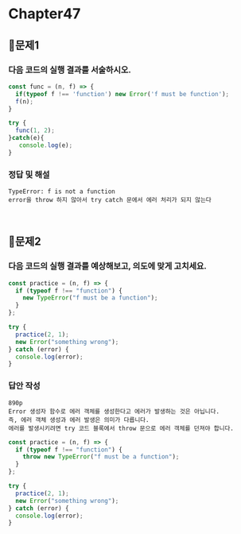 # Chapter47
## 📌문제1
### 다음 코드의 실행 결과를 서술하시오.
```js
const func = (n, f) => {
  if(typeof f !== 'function') new Error('f must be function');
  f(n);
}

try {
  func(1, 2);
}catch(e){
   console.log(e);
}
```
### 정답 및 해설
```
TypeError: f is not a function
error을 throw 하지 않아서 try catch 문에서 에러 처리가 되지 않는다
```

<br>

## 📌문제2

### 다음 코드의 실행 결과를 예상해보고, 의도에 맞게 고치세요.

```js
const practice = (n, f) => {
  if (typeof f !== "function") {
    new TypeError("f must be a function");
  }
};

try {
  practice(2, 1);
  new Error("something wrong");
} catch (error) {
  console.log(error);
}
```

### 답안 작성
```
890p
Error 생성자 함수로 에러 객체를 생성한다고 에러가 발생하는 것은 아닙니다.
즉, 에러 객체 생성과 에러 발생은 의미가 다릅니다.
에러를 발생시키려면 try 코드 블록에서 throw 문으로 에러 객체를 던져야 합니다.
```
```js
const practice = (n, f) => {
  if (typeof f !== "function") {
    throw new TypeError("f must be a function");
  }
};

try {
  practice(2, 1);
  new Error("something wrong");
} catch (error) {
  console.log(error);
}
```

<br>
